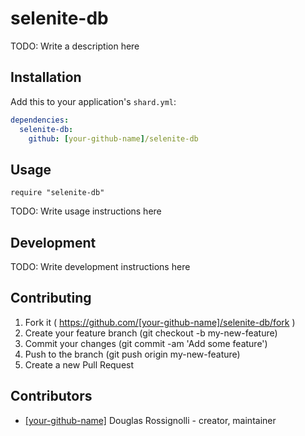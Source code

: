 # selenite-db

TODO: Write a description here

## Installation


Add this to your application's `shard.yml`:

```yaml
dependencies:
  selenite-db:
    github: [your-github-name]/selenite-db
```


## Usage


```crystal
require "selenite-db"
```


TODO: Write usage instructions here

## Development

TODO: Write development instructions here

## Contributing

1. Fork it ( https://github.com/[your-github-name]/selenite-db/fork )
2. Create your feature branch (git checkout -b my-new-feature)
3. Commit your changes (git commit -am 'Add some feature')
4. Push to the branch (git push origin my-new-feature)
5. Create a new Pull Request

## Contributors

- [[your-github-name]](https://github.com/[your-github-name]) Douglas Rossignolli - creator, maintainer
